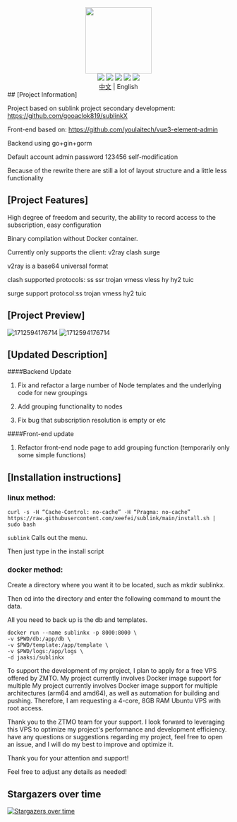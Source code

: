 <div align="center">
<img src="webs/src/assets/logo.png" width="150px" height="150px" />
</div>

<div align="center">
    <img src="https://img.shields.io/badge/Vue-5.0.8-brightgreen.svg"/>
    <img src="https://img.shields.io/badge/Go-1.22.0-green.svg"/>
    <img src="https://img.shields.io/badge/Element Plus-2.6.1-blue.svg"/>
    <img src="https://img.shields.io/badge/license-MIT-green.svg"/>
    <a href="https://t.me/+u6gLWF0yP5NiZWQ1" target="_blank">
        <img src="https://img.shields.io/badge/TG-交流群-orange.svg"/>
    </a>
    <div align="center"> <a href="README.md">中文<a> | English</div>
</div>
## [Project Information]

Project based on sublink project secondary development: https://github.com/gooaclok819/sublinkX

Front-end based on: https://github.com/youlaitech/vue3-element-admin

Backend using go+gin+gorm

Default account admin password 123456 self-modification

Because of the rewrite there are still a lot of layout structure and a little less functionality

## [Project Features]

High degree of freedom and security, the ability to record access to the subscription, easy configuration

Binary compilation without Docker container.

Currently only supports the client: v2ray clash surge

v2ray is a base64 universal format

clash supported protocols: ss ssr trojan vmess vless hy hy2 tuic

surge support protocol:ss trojan vmess hy2 tuic

## [Project Preview]

![1712594176714](webs/src/assets/1.png)
![1712594176714](webs/src/assets/2.png)

## [Updated Description]

####Backend Update

1. Fix and refactor a large number of Node templates and the underlying code for new groupings

2. Add grouping functionality to nodes

3. Fix bug that subscription resolution is empty or etc

####Front-end update

1. Refactor front-end node page to add grouping function (temporarily only some simple functions)

## [Installation instructions]
### linux method:
```
curl -s -H “Cache-Control: no-cache” -H “Pragma: no-cache” https://raw.githubusercontent.com/xeefei/sublink/main/install.sh | sudo bash
```

```sublink``` Calls out the menu.

Then just type in the install script

### docker method:

Create a directory where you want it to be located, such as mkdir sublinkx.

Then cd into the directory and enter the following command to mount the data.

All you need to back up is the db and templates.
```
docker run --name sublinkx -p 8000:8000 \
-v $PWD/db:/app/db \
-v $PWD/template:/app/template \
-v $PWD/logs:/app/logs \
-d jaaksi/sublinkx
```

To support the development of my project, I plan to apply for a free VPS offered by ZMTO. My project currently involves Docker image support for multiple My project currently involves Docker image support for multiple architectures (arm64 and amd64), as well as automation for building and pushing. Therefore, I am requesting a 4-core, 8GB RAM Ubuntu VPS with root access.

Thank you to the ZTMO team for your support. I look forward to leveraging this VPS to optimize my project's performance and development efficiency. have any questions or suggestions regarding my project, feel free to open an issue, and I will do my best to improve and optimize it.

Thank you for your attention and support!

Feel free to adjust any details as needed!

## Stargazers over time
[![Stargazers over time](https://starchart.cc/xeefei/sublink.svg?variant=adaptive)](https://starchart.cc/xeefei/sublink)

